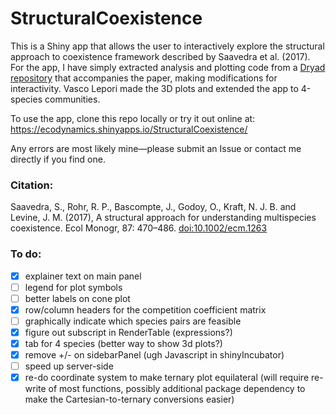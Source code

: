 # StructuralCoexistence

This is a Shiny app that allows the user to interactively explore the structural approach to coexistence framework described by Saavedra et al. (2017). For the app, I have simply extracted analysis and plotting code from a [Dryad repository](https://doi.org/10.5061/dryad.v9f5s) that accompanies the paper, making modifications for interactivity. Vasco Lepori made the 3D plots and extended the app to 4-species communities. 

To use the app, clone this repo locally or try it out online at: https://ecodynamics.shinyapps.io/StructuralCoexistence/

Any errors are most likely mine—please submit an Issue or contact me directly if you find one.

### Citation:

Saavedra, S., Rohr, R. P., Bascompte, J., Godoy, O., Kraft, N. J. B. and Levine, J. M. (2017), A structural approach for understanding multispecies coexistence. Ecol Monogr, 87: 470–486. [doi:10.1002/ecm.1263](http://dx.doi.org/10.1002/ecm.1263)

### To do:

- [x] explainer text on main panel
- [ ] legend for plot symbols
- [ ] better labels on cone plot
- [x] row/column headers for the competition coefficient matrix
- [ ] graphically indicate which species pairs are feasible
- [x] figure out subscript in RenderTable (expressions?)
- [x] tab for 4 species (better way to show 3d plots?)
- [x] remove +/- on sidebarPanel (ugh Javascript in shinyIncubator)
- [ ] speed up server-side
- [x] re-do coordinate system to make ternary plot equilateral (will require re-write of most functions, possibly additional package dependency to make the Cartesian-to-ternary conversions easier)
